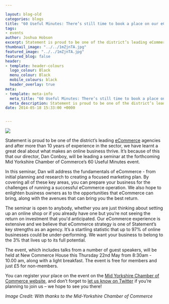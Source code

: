 ```yaml
--- 

layout: blog-old
categories: blogs
title: "60 Useful Minutes: There’s still time to book a place on our eCommerce Seminar"
tags:
- events
author: Joshua Hobson
excerpt: Statement is proud to be one of the district’s leading eCommerce agencies and after more than 10 years of experience in the sector, we have learnt a great deal about what makes an online business thrive. It’s because of this that our director, Dan Conboy, will be leading a seminar at the forthcoming Mid Yorkshire Chamber of Commerce’s 60 Useful Minutes event.
thumbnail_image: "../../1mZjnTA.jpg"
featured_image: "../../1mZjnTA.jpg"
featured_blog: false
header:
- template: header-colours
  logo_colour: Black
  menu_colour: Black
  mobile_colours: black
  header_overlay: true
meta:
- template: meta-info
  meta_title: "60 Useful Minutes: There’s still time to book a place on our eCommerce Seminar"
  meta_description: Statement is proud to be one of the district’s leading eCommerce agencies and after more than 10 years of experience in the sector, we have learnt a great deal about what makes an online business thrive. It’s because of this that our director, Dan Conboy, will be leading a seminar at the forthcoming Mid Yorkshire Chamber of Commerce’s 60 Useful Minutes event.
date: 2014-05-18 15:33:00 +0000


--- 
```

![](../../MYCCI_logo.jpg)

Statement is proud to be one of the district’s leading [eCommerce](https://www.statementagency.com/services/ecommerce) agencies and after more than 10 years of experience in the sector, we have learnt a great deal about what makes an online business thrive. It’s because of this that our director, Dan Conboy, will be leading a seminar at the forthcoming Mid Yorkshire Chamber of Commerce’s 60 Useful Minutes event.

In this seminar, Dan will address the fundamentals of eCommerce - from initial planning and research to creating a focused marketing plan. By covering all of these key areas, you can prepare your business for the challenges of running a successful eCommerce operation. We also hope to enlighten business owners as to the opportunities that eCommerce can bring, along with the avenues that can bring you the best return.

The seminar is open to anybody, whether you are just thinking about setting up an online shop or if you already have one but you’re not seeing the return on investment that you'd anticipated. Our eCommerce experience is extensive and we believe that eCommerce strategy is one of Statement’s key strengths as an agency. It’s a startling statistic that up to 97% of online businesses could be under-performing. We want your business to belong to the 3% that lives up to its full potential.

The event, which includes talks from a number of guest speakers, will be held at New Commerce House this Thursday 22nd May from 8:30am - 10.00 am, along with a light breakfast. The event is free for members and just £5 for non-members.

You can register your place on the event on the [Mid Yorkshire Chamber of Commerce website](https://www.mycci.co.uk/events/2229-60-useful-minutes-ecommerce-how-to-successfully-sell-online-and-grow-your-business), and don’t forget to [let us know on Twitter](https://twitter.com/statementagency) if you’re planning to join us – we hope to see you there!   

_Image Credit: With thanks to the Mid-Yorkshire Chamber of Commerce_